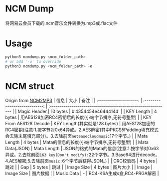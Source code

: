 # NCM Dump
将网易云会员下载的.ncm音乐文件转换为.mp3或.flac文件

# Usage
```python
python3 ncmdump.py <ncm_folder_path>
# or add '-o' to override
python3 ncmdump.py <ncm_folder_path> -o
```

# NCM struct
Origin from [NCM2MP3](https://github.com/charlotte-xiao/NCM2MP3)
|          信息          |             大小              | 备注                                                         |
| :--------------------: | :---------------------------: | :----------------------------------------------------------- |
|      Magic Header      |           10 bytes            | b'4354454e4644414d' |
|       KEY Length       |            4 bytes            | 用AES128加密RC4密钥后的长度(小端字节排序,无符号整型)         |
| KEY From AES128 Decode | KEY Length(其实就是128 bytes) | 用AES128加密的RC4密钥(注意:1.按字节对0x64异或。2.AES解密(其中PKCS5Padding填充模式会去除末尾填充部分)。3.去除前面`neteasecloudmusic`17个字节。) |
|      Mata Length       |            4 bytes            | Mata的信息的长度(小端字节排序,无符号整型)                    |
|    Mata Data(JSON)     |          Mata Length          | JSON的格式的Mata的信息(注意:1.按字节对0x63异或。2.去除前面`163 key(Don't modify):`22个字节。3.Base64进行decode。4.AES解密;5.去除前面`music:`6个字节后获得JSON。) |
|       CRC校验码        |            4 bytes            | 跳过                                                         |
|          Gap           |            5 bytes            | 跳过                                                         |
|       Image Size       |            4 bytes            | 图片大小                                                     |
|         Image          |          Image Size           | 图片数据                                                     |
|       Music Data       |               -               | RC4-KSA生成s盒,RC4-PRGA解密                                  |
